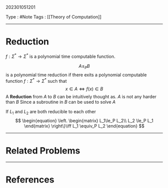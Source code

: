 202301051201

Type : #Note
Tags : [[Theory of Computation]]

---
# Reduction
$f:\Sigma^*\to\Sigma^*$ is a polynomial time computable function.

$$A\le_P B$$
is a polynomial time reduction if there exits a polynomial computable function $f:\Sigma^*\to\Sigma^*$ such that
$$x\in A\iff f(x)\in B$$
A **Reduction** from $A$ to $B$ can be intuitively thought as.
	$A$ is not any harder than $B$
Since a subroutine in $B$ can  be used to solve $A$  

If $L_1$ and $L_2$ are both reducible to each other 
$$
\begin{equation}
\left.
\begin{matrix}
L_1\le_P L_2\\
L_2 \le_P L_1
\end{matrix}
\right\}\iff L_1 \equiv_P L_2
\end{equation}
$$

---
# Related Problems

---
# References
